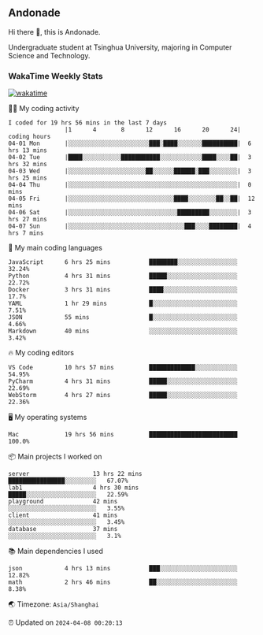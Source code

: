 ## Andonade

Hi there 👋, this is Andonade.

Undergraduate student at Tsinghua University, majoring in Computer Science and Technology.

### WakaTime Weekly Stats

[![wakatime](https://wakatime.com/badge/user/018bd8cc-ca3d-4a3e-a11d-74879d0e0c99.svg)](https://wakatime.com/@018bd8cc-ca3d-4a3e-a11d-74879d0e0c99)

🧑‍💻 My coding activity 

```text
I coded for 19 hrs 56 mins in the last 7 days
          		|1      4       8      12      16      20      24|	coding hours
04-01 Mon		|░░░░░░░░░░░░░░░░░░░░░░░███░████░░░░░░░██████████|	6 hrs 13 mins
04-02 Tue		|████░░░░░░░░░░░███████████░░░░░░░░░░░░████░░░░██|	3 hrs 32 mins
04-03 Wed		|░░░░░░░░░░░░░░░░░░░░░░██░░░░░░██████░███░░░░░░░░|	3 hrs 25 mins
04-04 Thu		|░░░░░░░░░░░░░░░░░░░░░░░░░░░░░░░░░░░░░░░░░░░░░░░░|	0 mins
04-05 Fri		|░░░░░░░░░░░░░░░░░░░░░░░░░░░░░░████░░░░░░░░██░░██|	12 mins
04-06 Sat		|░░░░░░░░░░░░░░░░░░░░░░░░░░░░░░░█████████░░░░░░░░|	3 hrs 27 mins
04-07 Sun		|░░░░░░░░░░░░░░░░░░░░░░░░░░░░░░░░░███░░░░████████|	4 hrs 7 mins
```

🌱 My main coding languages 

```text
JavaScript     	6 hrs 25 mins       	████████░░░░░░░░░░░░░░░░░	32.24%
Python         	4 hrs 31 mins       	█████░░░░░░░░░░░░░░░░░░░░	22.72%
Docker         	3 hrs 31 mins       	████░░░░░░░░░░░░░░░░░░░░░	17.7%
YAML           	1 hr 29 mins        	█░░░░░░░░░░░░░░░░░░░░░░░░	7.51%
JSON           	55 mins             	█░░░░░░░░░░░░░░░░░░░░░░░░	4.66%
Markdown       	40 mins             	░░░░░░░░░░░░░░░░░░░░░░░░░	3.42%
```

🔥 My coding editors 

```text
VS Code        	10 hrs 57 mins      	█████████████░░░░░░░░░░░░	54.95%
PyCharm        	4 hrs 31 mins       	█████░░░░░░░░░░░░░░░░░░░░	22.69%
WebStorm       	4 hrs 27 mins       	█████░░░░░░░░░░░░░░░░░░░░	22.36%
```

🖥️ My operating systems 

```text
Mac            	19 hrs 56 mins      	█████████████████████████	100.0%
```

📦 Main projects I worked on 

```text
server              	13 hrs 22 mins      	████████████████░░░░░░░░░	67.07%
lab1                	4 hrs 30 mins       	█████░░░░░░░░░░░░░░░░░░░░	22.59%
playground          	42 mins             	░░░░░░░░░░░░░░░░░░░░░░░░░	3.55%
client              	41 mins             	░░░░░░░░░░░░░░░░░░░░░░░░░	3.45%
database            	37 mins             	░░░░░░░░░░░░░░░░░░░░░░░░░	3.1%
```

📚 Main dependencies I used 

```text
json           	4 hrs 13 mins       	███░░░░░░░░░░░░░░░░░░░░░░	12.82%
math           	2 hrs 46 mins       	██░░░░░░░░░░░░░░░░░░░░░░░	8.38%
```

🌏 Timezone: `Asia/Shanghai`

⏰ Updated on `2024-04-08 00:20:13`